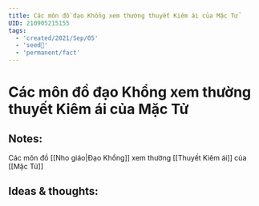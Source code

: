 ```yaml
---
title: Các môn đồ đạo Khổng xem thường thuyết Kiêm ái của Mặc Tử
UID: 210905215155
tags:
  - 'created/2021/Sep/05'
  - 'seed🥜'
  - 'permanent/fact'
---
```

# Các môn đồ đạo Khổng xem thường thuyết Kiêm ái của Mặc Tử

## Notes:
Các môn đồ [[Nho giáo|Đạo Khổng]] xem thường [[Thuyết Kiêm ái]] của [[Mặc Tử]]

## Ideas & thoughts:
